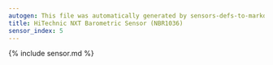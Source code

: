 ```yaml
---
autogen: This file was automatically generated by sensors-defs-to-markdown.py
title: HiTechnic NXT Barometric Sensor (NBR1036)
sensor_index: 5
---
```


{% include sensor.md %}

